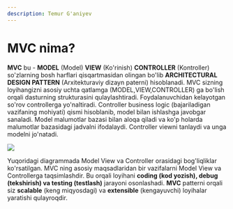```yaml
---
description: Temur G'aniyev
---
```


# MVC nima?

**MVC** bu - **MODEL** \(Model) **VIEW** \(Ko'rinish\) **CONTROLLER** \(Kontroller\) so'zlarning bosh harflari qisqartmasidan olingan bo'lib **ARCHITECTURAL DESIGN PATTERN** \(Arxitekturaviy dizayn paterni\) hisoblanadi. MVC sizning loyihangizni asosiy uchta qatlamga \(MODEL,VIEW,CONTROLLER\) ga  bo'lish orqali dasturning strukturasini qulaylashtiradi. Foydalanuvchidan kelayotgan so'rov controllerga yo'naltiradi. Controller business logic (bajariladigan vazifaning mohiyati) qismi hisoblanib, model bilan ishlashga javobgar sanaladi. Model malumotlar bazasi bilan aloqa qiladi va ko'p holarda malumotlar bazasidagi jadvalni ifodalaydi. Controller viewni tanlaydi va unga modelni jo'natadi. 

![](../../.gitbook/assets/mvc1.png)

Yuqoridagi diagrammada Model View va Controller orasidagi bog'liqliklar ko'rsatilgan. MVC ning asosiy maqsadlaridan bir vazifalarni Model View va Controllerga taqsimlashdir. Bu orqali loyihani **coding \(kod yozish\), debug \(tekshirish\) va testing \(testlash\)** jarayoni osonlashadi. **MVC** patterni orqali siz **scalable** \(keng miqyosdagi\) va **extensible** \(kengayuvchi\) loyihalar yaratishi qulayroqdir.



